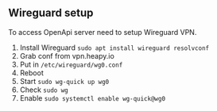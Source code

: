 ## Wireguard setup

To access OpenApi server need to setup Wireguard VPN.

1. Install Wireguard `sudo apt install wireguard resolvconf`
2. Grab conf from vpn.heapy.io
3. Put in `/etc/wireguard/wg0.conf`
4. Reboot
5. Start `sudo wg-quick up wg0`
6. Check `sudo wg`
7. Enable `sudo systemctl enable wg-quick@wg0`
